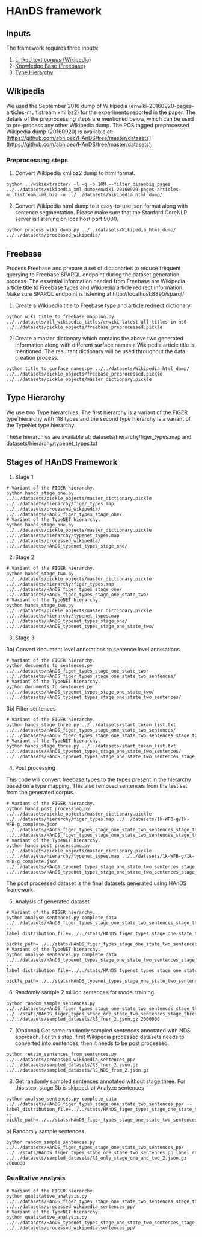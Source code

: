 # HAnDS framework

## Inputs

The framework requires three inputs:
1. [Linked text corpus (Wikipedia)](#wikipedia)
2. [Knowledge Base (Freebase)](#freebase)
3. [Type Hierarchy](#type-hierarchy)


## Wikipedia

We used the September 2016 dump of Wikipedia (enwiki-20160920-pages-articles-multistream.xml.bz2) for the experiments reported in the paper. The details of the preprocessing steps are mentioned below, which can be used to pre-process any other Wikipedia dump. The POS tagged preprocessed Wikipedia dump (20160920) is available at: [https://github.com/abhipec/HAnDS/tree/master/datasets](https://github.com/abhipec/HAnDS/tree/master/datasets).


### Preprocessing steps

1. Convert Wikipedia xml.bz2 dump to html format.

```
python ../wikiextractor/ -l -q -b 10M --filter_disambig_pages ../../datasets/Wikipedia_xml_dump/enwiki-20160920-pages-articles-multistream.xml.bz2 -o ../../datasets/Wikipedia_html_dump/

```

2. Convert Wikipedia html dump to a easy-to-use json format along with sentence segmentation. Please make sure that the Stanford CoreNLP server is listening on localhost port 9000.

```
python process_wiki_dump.py ../../datasets/Wikipedia_html_dump/ ../../datasets/processed_wikipedia/
```

## Freebase

Process Freebase and prepare a set of dictionaries to reduce frequent querying to Freebase SPARQL endpoint during the dataset generation process. The essential information needed from Freebase are Wikipedia article title to Freebase types and Wikipedia article redirect information. Make sure SPARQL endpoint is listening at http://localhost:8890/sparql/

1. Create a Wikipedia title to Freebase type and article redirect dictionary.

```
python wiki_title_to_freebase_mapping.py ../../datasets/all_wikipedia_titles/enwiki-latest-all-titles-in-ns0 ../../datasets/pickle_objects/freebase_preprocessed.pickle
```

2. Create a master dictionary which contains the above two generated information along with different surface names a Wikipedia article title is mentioned. The resultant dictionary will be used throughout the data creation process.

```
python title_to_surface_names.py ../../datasets/Wikipedia_html_dump/ ../../datasets/pickle_objects/freebase_preprocessed.pickle ../../datasets/pickle_objects/master_dictionary.pickle

```

## Type Hierarchy

We use two Type hierarchies. The first hierarchy is a variant of the FIGER type hierarchy with 118 types and the second type hierarchy is a variant of the TypeNet type hierarchy.

These hierarchies are available at: datasets/hierarchy/figer_types.map and datasets/hierarchy/typenet_types.txt

## Stages of HAnDS Framework

1. Stage 1

```
# Variant of the FIGER hierarchy.
python hands_stage_one.py ../../datasets/pickle_objects/master_dictionary.pickle ../../datasets/hierarchy/figer_types.map ../../datasets/processed_wikipedia/ ../../datasets/HAnDS_figer_types_stage_one/
# Variant of the TypeNET hierarchy.
python hands_stage_one.py ../../datasets/pickle_objects/master_dictionary.pickle ../../datasets/hierarchy/typenet_types.map ../../datasets/processed_wikipedia/ ../../datasets/HAnDS_typenet_types_stage_one/
```

2. Stage 2

```
# Variant of the FIGER hierarchy.
python hands_stage_two.py ../../datasets/pickle_objects/master_dictionary.pickle ../../datasets/hierarchy/figer_types.map  ../../datasets/HAnDS_figer_types_stage_one/ ../../datasets/HAnDS_figer_types_stage_one_state_two/
# Variant of the TypeNET hierarchy.
python hands_stage_two.py ../../datasets/pickle_objects/master_dictionary.pickle ../../datasets/hierarchy/typenet_types.map  ../../datasets/HAnDS_typenet_types_stage_one/ ../../datasets/HAnDS_typenet_types_stage_one_state_two/

```

3. Stage 3

3a) Convert document level annotations to sentence level annotations.
```
# Variant of the FIGER hierarchy.
python documents_to_sentences.py ../../datasets/HAnDS_figer_types_stage_one_state_two/ ../../datasets/HAnDS_figer_types_stage_one_state_two_sentences/
# Variant of the TypeNET hierarchy.
python documents_to_sentences.py ../../datasets/HAnDS_typenet_types_stage_one_state_two/ ../../datasets/HAnDS_typenet_types_stage_one_state_two_sentences/
```
3b) Filter sentences
```
# Variant of the FIGER hierarchy.
python hands_stage_three.py ../../datasets/start_token_list.txt ../../datasets/HAnDS_figer_types_stage_one_state_two_sentences/ ../../datasets/HAnDS_figer_types_stage_one_state_two_sentences_stage_three/
# Variant of the TypeNET hierarchy.
python hands_stage_three.py ../../datasets/start_token_list.txt ../../datasets/HAnDS_typenet_types_stage_one_state_two_sentences/ ../../datasets/HAnDS_typenet_types_stage_one_state_two_sentences_stage_three/
```

4. Post processing

This code will convert freebase types to the types present in the hierarchy based on a type mapping. This also removed sentences from the test set from the generated corpus.

```
# Variant of the FIGER hierarchy.
python hands_post_processing.py ../../datasets/pickle_objects/master_dictionary.pickle ../../datasets/hierarchy/figer_types.map ../../datasets/1k-WFB-g/1k-WFB-g_complete.json  ../../datasets/HAnDS_figer_types_stage_one_state_two_sentences_stage_three/ ../../datasets/HAnDS_figer_types_stage_one_state_two_sentences_stage_three_pp/
# Variant of the TypeNET hierarchy.
python hands_post_processing.py ../../datasets/pickle_objects/master_dictionary.pickle ../../datasets/hierarchy/typenet_types.map ../../datasets/1k-WFB-g/1k-WFB-g_complete.json  ../../datasets/HAnDS_typenet_types_stage_one_state_two_sentences_stage_three/ ../../datasets/HAnDS_typenet_types_stage_one_state_two_sentences_stage_three_pp/
```

The post processed dataset is the final datasets generated using HAnDS framework.

5. Analysis of generated dataset

```
# Variant of the FIGER hierarchy.
python analyse_sentences.py complete_data ../../datasets/HAnDS_figer_types_stage_one_state_two_sentences_stage_three_pp/ --label_distribution_file=../../stats/HAnDS_figer_types_stage_one_state_two_sentences_stage_three_pp_labels.txt --pickle_path=../../stats/HAnDS_figer_types_stage_one_state_two_sentences_stage_three_pp_label_reference.pickle
# Variant of the TypeNET hierarchy.
python analyse_sentences.py complete_data ../../datasets/HAnDS_typenet_types_stage_one_state_two_sentences_stage_three_pp/ --label_distribution_file=../../stats/HAnDS_typenet_types_stage_one_state_two_sentences_stage_three_pp_labels.txt --pickle_path=../../stats/HAnDS_typenet_types_stage_one_state_two_sentences_stage_three_pp_label_reference.pickle
```

6. Randomly sample 2 million sentences for model training. 
```
python random_sample_sentences.py ../../datasets/HAnDS_figer_types_stage_one_state_two_sentences_stage_three_pp/ ../../stats/HAnDS_figer_types_stage_one_state_two_sentences_stage_three_pp_label_reference.pickle ../../datasets/sampled_datasets/RS_fner_2.json.gz 2000000
```


7. (Optional) Get same randomly sampled sentences annotated with NDS approach. For this step, first Wikipedia processed datasets needs to converted into sentences, then it needs to be post processed.
```
python retain_sentences_from_sentences.py ../../datasets/processed_wikipedia_sentences_pp/ ../../datasets/sampled_datasets/RS_fner_2.json.gz ../../datasets/sampled_datasets/RS_NDS_from_2.json.gz
```

8. Get randomly sampled sentences annotated without stage three. For this step, stage 3b is skipped. 
a) Analyze sentences
```
python analyse_sentences.py complete_data ../../datasets/HAnDS_figer_types_stage_one_state_two_sentences_pp/ --label_distribution_file=../../stats/HAnDS_figer_types_stage_one_state_two_sentences_pp_labels.txt --pickle_path=../../stats/HAnDS_figer_types_stage_one_state_two_sentences_pp_label_reference.pickle
```
b) Randomly sample sentences
```
python random_sample_sentences.py ../../datasets/HAnDS_figer_types_stage_one_state_two_sentences_pp/ ../../stats/HAnDS_figer_types_stage_one_state_two_sentences_pp_label_reference.pickle ../../datasets/sampled_datasets/RS_only_stage_one_and_two_2.json.gz 2000000
```

### Qualitative analysis

```
# Variant of the FIGER hierarchy.
python qualitative_analysis.py ../../datasets/HAnDS_figer_types_stage_one_state_two_sentences_stage_three_pp/ ../../datasets/processed_wikipedia_sentences_pp/
# Variant of the TypeNET hierarchy.
python qualitative_analysis.py ../../datasets/HAnDS_typenet_types_stage_one_state_two_sentences_stage_three_pp/ ../../datasets/processed_wikipedia_sentences_pp/
```
